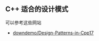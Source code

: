 ## C++ 适合的设计模式

可以参考这些网站

- [downdemo/Design-Patterns-in-Cpp17](https://github.com/downdemo/Design-Patterns-in-Cpp17)